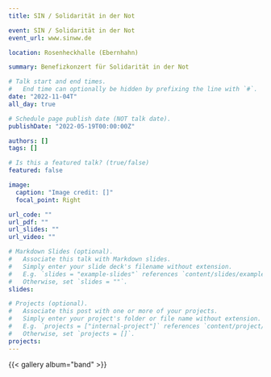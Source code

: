 ```yaml
---
title: SIN / Solidarität in der Not

event: SIN / Solidarität in der Not
event_url: www.sinww.de

location: Rosenheckhalle (Ebernhahn)

summary: Benefizkonzert für Solidarität in der Not

# Talk start and end times.
#   End time can optionally be hidden by prefixing the line with `#`.
date: "2022-11-04T"
all_day: true

# Schedule page publish date (NOT talk date).
publishDate: "2022-05-19T00:00:00Z"

authors: []
tags: []

# Is this a featured talk? (true/false)
featured: false

image:
  caption: "Image credit: []"
  focal_point: Right

url_code: ""
url_pdf: ""
url_slides: ""
url_video: ""

# Markdown Slides (optional).
#   Associate this talk with Markdown slides.
#   Simply enter your slide deck's filename without extension.
#   E.g. `slides = "example-slides"` references `content/slides/example-slides.md`.
#   Otherwise, set `slides = ""`.
slides:

# Projects (optional).
#   Associate this post with one or more of your projects.
#   Simply enter your project's folder or file name without extension.
#   E.g. `projects = ["internal-project"]` references `content/project/deep-learning/index.md`.
#   Otherwise, set `projects = []`.
projects:
---
```


{{< gallery album="band" >}}
